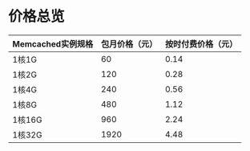 # 价格总览

Memcached实例规格|包月价格（元）|按时付费价格（元）
---|:--|:---
1核1G|	60	|0.14
1核2G	|120	|0.28
1核4G|	240	|0.56
1核8G	|480|	1.12
1核16G|	960	|2.24
1核32G|	1920|	4.48

